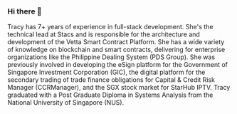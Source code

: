 ### Hi there 👋

Tracy has 7+ years of experience in full-stack development. She's the technical lead at Stacs and is responsible for the architecture and development of the Vetta Smart Contract Platform. She has a wide variety of knowledge on blockchain and smart contracts, delivering for enterprise organizations like the Philippine Dealing System (PDS Group). She was previously involved in developing the eSign platform for the Government of Singapore Investment Corporation (GIC), the digital platform for the secondary trading of trade finance obligations for Capital & Credit Risk Manager (CCRManager), and the SGX stock market for StarHub IPTV. Tracy graduated with a Post Graduate Diploma in Systems Analysis from the National University of Singapore (NUS).

<!--
**ThandaAye/ThandaAye** is a ✨ _special_ ✨ repository because its `README.md` (this file) appears on your GitHub profile.

Here are some ideas to get you started:

- 🔭 I’m currently working on ...
- 🌱 I’m currently learning ...
- 👯 I’m looking to collaborate on ...
- 🤔 I’m looking for help with ...
- 💬 Ask me about ...
- 📫 How to reach me: ...
- 😄 Pronouns: ...
- ⚡ Fun fact: ...
-->
